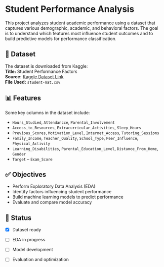 # Student Performance Analysis

This project analyzes student academic performance using a dataset that captures various demographic, academic, and behavioral factors. The goal is to understand which features most influence student outcomes and to build predictive models for performance classification.

## 📁 Dataset

The dataset is downloaded from Kaggle:  
**Title:** Student Performance Factors  
**Source:** [Kaggle Dataset Link](https://www.kaggle.com/datasets/lainguyn123/student-performance-factors)  
**File Used:** `student-mat.csv`

## 📊 Features

Some key columns in the dataset include:
- `Hours_Studied`, `Attendancce`, `Parental_Involvement`
- `Access_to_Resources`, `Extracurricular_Activities`, `Sleep_Hours`
- `Previous_Scores`, `Motivation_Level`, `Internet_Access`, `Tutoring_Sessions`
- `Family_Income`, `Teacher_Quality`, `School_Type`, `Peer_Influence`, `Physical_Activity`
- `Learning_Disabilities`, `Parental_Education_Level`, `Distance_From_Home`, `Gender`
- `Target` – `Exam_Score`


## ✅ Objectives

- Perform Exploratory Data Analysis (EDA)
- Identify factors influencing student performance
- Build machine learning models to predict performance
- Evaluate and compare model accuracy

## 📌 Status

- [x] Dataset ready
- [ ] EDA in progress
- [ ] Model development
- [ ] Evaluation and optimization





